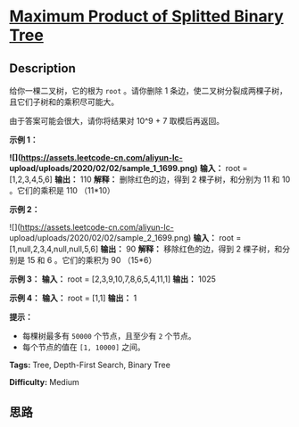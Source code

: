 # [Maximum Product of Splitted Binary Tree][title]

## Description

给你一棵二叉树，它的根为 `root` 。请你删除 1 条边，使二叉树分裂成两棵子树，且它们子树和的乘积尽可能大。

由于答案可能会很大，请你将结果对 10^9 + 7 取模后再返回。



**示例 1：**

**![](https://assets.leetcode-cn.com/aliyun-lc-
upload/uploads/2020/02/02/sample_1_1699.png)**
            **输入：** root = [1,2,3,4,5,6]    **输出：** 110    **解释：** 删除红色的边，得到 2 棵子树，和分别为 11 和 10 。它们的乘积是 110 （11*10）    

**示例 2：**

![](https://assets.leetcode-cn.com/aliyun-lc-
upload/uploads/2020/02/02/sample_2_1699.png)
            **输入：** root = [1,null,2,3,4,null,null,5,6]    **输出：** 90    **解释：** 移除红色的边，得到 2 棵子树，和分别是 15 和 6 。它们的乘积为 90 （15*6）    

**示例 3：**
            **输入：** root = [2,3,9,10,7,8,6,5,4,11,1]    **输出：** 1025    

**示例 4：**
            **输入：** root = [1,1]    **输出：** 1    



**提示：**

  * 每棵树最多有 `50000` 个节点，且至少有 `2` 个节点。
  * 每个节点的值在 `[1, 10000]` 之间。


**Tags:** Tree, Depth-First Search, Binary Tree

**Difficulty:** Medium

## 思路

[title]: https://leetcode-cn.com/problems/maximum-product-of-splitted-binary-tree
